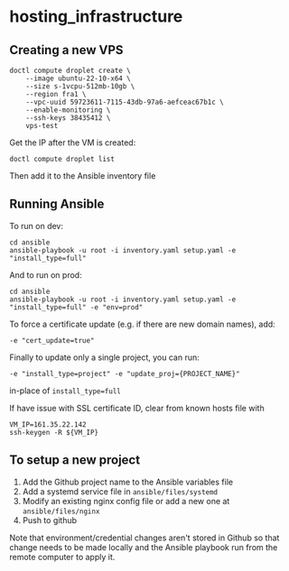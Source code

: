 # hosting_infrastructure

## Creating a new VPS

```
doctl compute droplet create \
    --image ubuntu-22-10-x64 \
    --size s-1vcpu-512mb-10gb \
    --region fra1 \
    --vpc-uuid 59723611-7115-43db-97a6-aefceac67b1c \
    --enable-monitoring \
    --ssh-keys 38435412 \
    vps-test
```

Get the IP after the VM is created:
```
doctl compute droplet list
```

Then add it to the Ansible inventory file

## Running Ansible

To run on dev:
```
cd ansible
ansible-playbook -u root -i inventory.yaml setup.yaml -e "install_type=full"
```

And to run on prod:
```
cd ansible
ansible-playbook -u root -i inventory.yaml setup.yaml -e "install_type=full" -e "env=prod"
```

To force a certificate update (e.g. if there are new domain names), add:
```
-e "cert_update=true"
```

Finally to update only a single project, you can run:
```
-e "install_type=project" -e "update_proj={PROJECT_NAME}"
```
in-place of `install_type=full`

If have issue with SSL certificate ID, clear from known hosts file with
```
VM_IP=161.35.22.142
ssh-keygen -R ${VM_IP}
```

## To setup a new project 

1. Add the Github project name to the Ansible variables file
2. Add a systemd service file in `ansible/files/systemd`
3. Modify an existing nginx config file or add a new one at `ansible/files/nginx`
4. Push to github

Note that environment/credential changes aren't stored in Github so that change needs to be made locally and the Ansible playbook run from the remote computer to apply it. 
